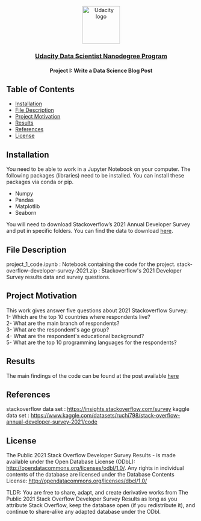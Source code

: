 <p align="center">
  <a href="https://www.udacity.com/">
    <img src='https://course_report_production.s3.amazonaws.com/rich/rich_files/rich_files/5511/s300/udacity-logo.png' alt="Udacity logo" width = 100px>
   </a>
</p>
<h3 align="center"><a href='https://www.udacity.com/course/data-scientist-nanodegree--nd025'>Udacity Data Scientist Nanodegree Program</a></h3>
<h4 align="center">Project I: Write a Data Science Blog Post</h4>


## Table of Contents
- [Installation](#installation)
- [File Description](#description)
- [Project Motivation](#motivation)
- [Results](#results)
- [References](#references)
- [License](#license)


## Installation <a name="installation"></a>

You need to be able to work in a Jupyter Notebook on your computer. The following packages (libraries) need to be installed. You can install these packages via conda or pip.

- Numpy
- Pandas
- Matplotlib
- Seaborn

You will need to download Stackoverflow’s 2021 Annual Developer Survey and put in specific folders. You can find the data to download [here](https://insights.stackoverflow.com/survey). 


## File Description <a name="description"></a>

project_1_code.ipynb : Notebook containing the code for the project.
stack-overflow-developer-survey-2021.zip : Stackoverflow's 2021 Developer Survey results data and survey questions.


## Project Motivation <a name="motivation"></a>

This work gives answer five questions about 2021 Stackoverflow Survey:
</br>1- Which are the top 10 countries where respondents live?
</br>2- What are the main branch of respondents?
</br>3- What are the respondent's age group?
</br>4- What are the respondent's educational background?
</br>5- What are the top 10 programming languages for the respondents?


## Results <a name="results"></a>

The main findings of the code can be found at the post available [here](https://medium.com/@volkanaydogmusvg/some-insights-from-stackoverflow-2021-survey-ad6c73363f56)


## References <a name="references"></a>

stackoverflow data set : https://insights.stackoverflow.com/survey
kaggle data set : https://www.kaggle.com/datasets/ruchi798/stack-overflow-annual-developer-survey-2021/code


## License <a name="license"></a>

The Public 2021 Stack Overflow Developer Survey Results - is made available under the Open Database License (ODbL): http://opendatacommons.org/licenses/odbl/1.0/. Any rights in individual contents of the database are licensed under the Database Contents License: http://opendatacommons.org/licenses/dbcl/1.0/

TLDR: You are free to share, adapt, and create derivative works from The Public 2021 Stack Overflow Developer Survey Results as long as you attribute Stack Overflow, keep the database open (if you redistribute it), and continue to share-alike any adapted database under the ODbl.
